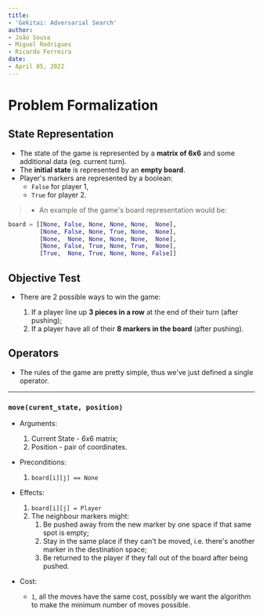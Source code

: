 ```yaml
---
title:
- 'Gekitai: Adversarial Search'
author:
- João Sousa
- Miguel Rodrigues
- Ricardo Ferreira
date: 
- April 05, 2022
---
```


# Problem Formalization

## State Representation

- The state of the game is represented by a **matrix of 6x6** and some additional data (eg. current turn).
- The **initial state** is represented by an **empty board**.
- Player's markers are represented by a boolean:
    - `False` for player 1,
    - `True` for player 2.

> - An example of the game's board representation would be:
```python
board = [[None, False, None, None, None,  None],
         [None, False, None, True, None,  None],
         [None,  None, None, None, None,  None],
         [None, False, True, None, True,  None],
         [True,  None, True, None, None, False]]
```


## Objective Test

- There are 2 possible ways to win the game:

    1. If a player line up **3 pieces in a row** at the end of their turn (after pushing);
    2. If a player have all of their **8 markers in the board** (after pushing).

## Operators

- The rules of the game are pretty simple, thus we've just defined a single operator.

---

### `move(curent_state, position)`

- Arguments:
    1. Current State - 6x6 matrix;
    2. Position - pair of coordinates.

- Preconditions:
    1. `board[i][j] == None`

- Effects:
    1. `board[i][j] = Player`
    2. The neighbour markers might:
        1. Be pushed away from the new marker by one space if that same spot is
           empty;
        2. Stay in the same place if they can't be moved, i.e. there's another
           marker in the destination space;
        3. Be returned to the player if they fall out of the board after being
           pushed.

- Cost:
    - `1`, all the moves have the same cost, possibly we want the algorithm to make the minimum number of moves possible.

